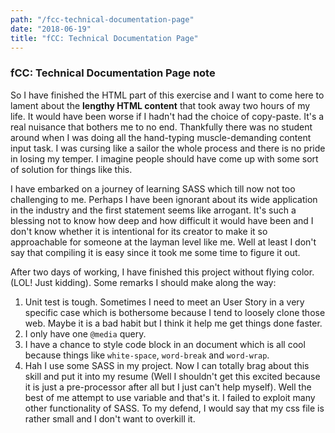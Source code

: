 ```yaml
---
path: "/fcc-technical-documentation-page"
date: "2018-06-19"
title: "fCC: Technical Documentation Page"
---
```


### fCC: Technical Documentation Page note

So I have finished the HTML part of this exercise and I want to come here to lament about the **lengthy HTML content** that took away two hours of my life. It would have been worse if I hadn't had the choice of copy-paste. It's a real nuisance that bothers me to no end. Thankfully there was no student around when I was doing all the hand-typing muscle-demanding content input task. I was cursing like a sailor the whole process and there is no pride in losing my temper. I imagine people should have come up with some sort of solution for things like this.

I have embarked on a journey of learning SASS which till now not too challenging to me. Perhaps I have been ignorant about its wide application in the industry and the first statement seems like arrogant. It's such a blessing not to know how deep and how difficult it would have been and I don't know whether it is intentional for its creator to make it so approachable for someone at the layman level like me. Well at least I don't say that compiling it is easy since it took me some time to figure it out.

After two days of working, I have finished this project without flying color. (LOL! Just kidding). Some remarks I should make along the way:

1. Unit test is tough. Sometimes I need to meet an User Story in a very specific case which is bothersome because I tend to loosely clone those web. Maybe it is a bad habit but I think it help me get things done faster.
2. I only have one `@media` query.
3. I have a chance to style code block in an document which is all cool because things like `white-space`, `word-break` and `word-wrap`.
4. Hah I use some SASS in my project. Now I can totally brag about this skill and put it into my resume (Well I shouldn't get this excited because it is just a pre-processor after all but I just can't help myself). Well the best of me attempt to use variable and that's it. I failed to exploit many other functionality of SASS. To my defend, I would say that my css file is rather small and I don't want to overkill it.
